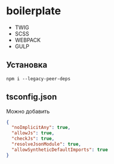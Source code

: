 # boilerplate

- TWIG 
- SCSS
- WEBPACK
- GULP

## Установка
```
npm i --legacy-peer-deps
```

## tsconfig.json
Можно добавить

```json
{
  "noImplicitAny": true,
  "allowJs": true,
  "checkJs": true,
  "resolveJsonModule": true,
  "allowSyntheticDefaultImports": true
}
```
